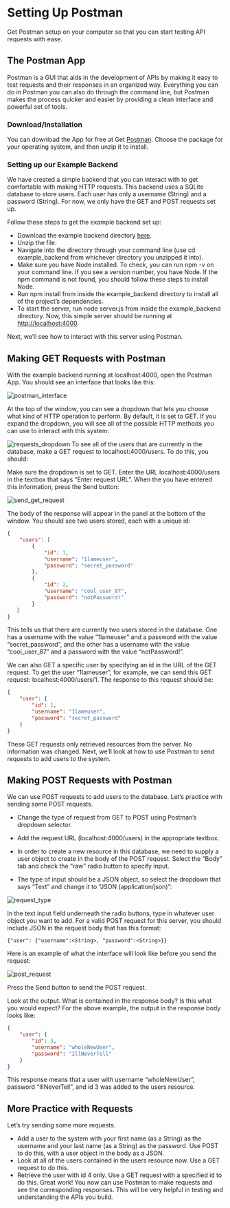 # Setting Up Postman

Get Postman setup on your computer so that you can start testing API requests with ease.

## The Postman App

Postman is a GUI that aids in the development of APIs by making it easy to test requests and their responses in an organized way. Everything you can do in Postman you can also do through the command line, but Postman makes the process quicker and easier by providing a clean interface and powerful set of tools.

### Download/Installation

You can download the App for free at Get [Postman](https://www.getpostman.com/). Choose the package for your operating system, and then unzip it to install.

### Setting up our Example Backend

We have created a simple backend that you can interact with to get comfortable with making HTTP requests. This backend uses a SQLite database to store users. Each user has only a username (String) and a password (String). For now, we only have the GET and POST requests set up.

Follow these steps to get the example backend set up:

- Download the example backend directory [here](https://content.codecademy.com/courses/apis/example_backend.zip?_gl=1*320ous*_ga*MjUyMjQwODQ5MC4xNjkzOTIxMDI3*_ga_3LRZM6TM9L*MTcwMTk5MTQ0Mi4xNS4xLjE3MDE5OTE2MTYuNjAuMC4w).
- Unzip the file.
- Navigate into the directory through your command line (use cd example_backend from whichever directory you unzipped it into).
- Make sure you have Node installed. To check, you can run npm -v on your command line. If you see a version number, you have Node. If the npm command is not found, you should follow these steps to install Node.
- Run npm install from inside the example_backend directory to install all of the project’s dependencies.
- To start the server, run node server.js from inside the example_backend directory. Now, this simple server should be running at <http://localhost:4000>.

Next, we’ll see how to interact with this server using Postman.

## Making GET Requests with Postman

With the example backend running at localhost:4000, open the Postman App. You should see an interface that looks like this:

![postman_interface](./example_backend/postman-interface.png)

At the top of the window, you can see a dropdown that lets you choose what kind of HTTP operation to perform. By default, it is set to GET. If you expand the dropdown, you will see all of the possible HTTP methods you can use to interact with this system:

![requests_dropdown](./example_backend/requests-dropdown.png)
To see all of the users that are currently in the database, make a GET request to localhost:4000/users. To do this, you should:

Make sure the dropdown is set to GET.
Enter the URL localhost:4000/users in the textbox that says “Enter request URL”.
When the you have entered this information, press the Send button:

![send_get_request](./example_backend/send-get-request.png)

The body of the response will appear in the panel at the bottom of the window. You should see two users stored, each with a unique id:

```JSON
{
    "users": [
        {
            "id": 1,
            "username": "1lameuser",
            "password": "secret_password"
        },
        {
            "id": 2,
            "username": "cool_user_87",
            "password": "notPassword!"
        }
   ]
}
```

This tells us that there are currently two users stored in the database. One has a username with the value “1lameuser” and a password with the value “secret_password”, and the other has a username with the value “cool_user_87” and a password with the value “notPassword!”.

We can also GET a specific user by specifying an id in the URL of the GET request. To get the user “1lameuser”, for example, we can send this GET request: localhost:4000/users/1. The response to this request should be:

```JSON
{
    "user": {
        "id": 1,
        "username": "1lameuser",
        "password": "secret_password"
    }
}
```

These GET requests only retrieved resources from the server. No information was changed. Next, we’ll look at how to use Postman to send requests to add users to the system.

## Making POST Requests with Postman

We can use POST requests to add users to the database. Let’s practice with sending some POST requests.

- Change the type of request from GET to POST using Postman’s dropdown selector.

- Add the request URL (localhost:4000/users) in the appropriate textbox.

- In order to create a new resource in this database, we need to supply a user object to create in the body of the POST request. Select the “Body” tab and check the “raw” radio button to specify input.

- The type of input should be a JSON object, so select the dropdown that says “Text” and change it to “JSON (application/json)”:

![request_type](./example_backend/request-body-type.webp)

In the text input field underneath the radio buttons, type in whatever user object you want to add. For a valid POST request for this server, you should include JSON in the request body that has this format:

`{"user": {"username":<String>, "password":<String>}}`

Here is an example of what the interface will look like before you send the request:

![post_request](./example_backend/post-request.png)

Press the Send button to send the POST request.

Look at the output. What is contained in the response body? Is this what you would expect? For the above example, the output in the response body looks like:

```JSON
{
    "user": {
        "id": 3,
        "username": "wholeNewUser",
        "password": "IllNeverTell"
    }
}
```

This response means that a user with username “wholeNewUser”, password “IllNeverTell”, and id 3 was added to the users resource.

## More Practice with Requests

Let’s try sending some more requests.

- Add a user to the system with your first name (as a String) as the username and your last name (as a String) as the password. Use POST to do this, with a user object in the body as a JSON.
- Look at all of the users contained in the users resource now. Use a GET request to do this.
- Retrieve the user with id 4 only. Use a GET request with a specified id to do this.
Great work! You now can use Postman to make requests and see the corresponding responses. This will be very helpful in testing and understanding the APIs you build.
